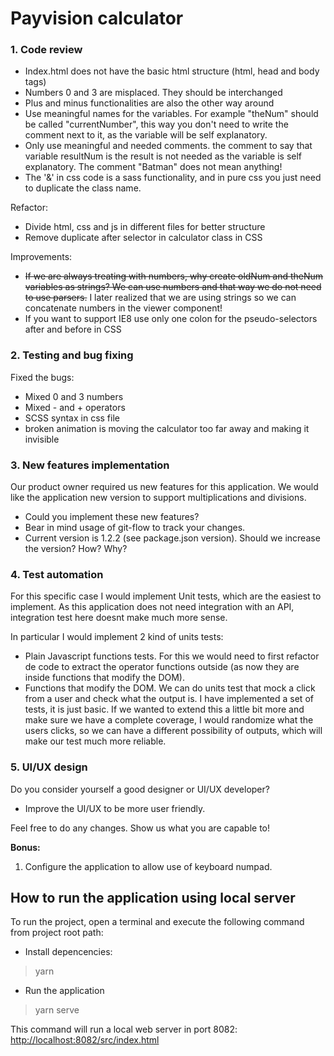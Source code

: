 # Payvision calculator

### 1. Code review

- Index.html does not have the basic html structure (html, head and body tags)
- Numbers 0 and 3 are misplaced. They should be interchanged
- Plus and minus functionalities are also the other way around
- Use meaningful names for the variables. For example "theNum" should be called "currentNumber", this way you don't need to write the comment next to it, as the variable will be self explanatory.
- Only use meaningful and needed comments. the comment to say that variable resultNum is the result is not needed as the variable is self explanatory. The comment "Batman" does not mean anything!
- The '&' in css code is a sass functionality, and in pure css you just need to duplicate the class name.

Refactor:
- Divide html, css and js in different files for better structure
- Remove duplicate after selector in calculator class in CSS

Improvements:
- ~~If we are always treating with numbers, why create oldNum and theNum variables as strings? We can use numbers and that way we do not need to use parsers.~~ I later realized that we are using strings so we can concatenate numbers in the viewer component!
- If you want to support IE8 use only one colon for the pseudo-selectors after and before in CSS

### 2. Testing and bug fixing

Fixed the bugs:
 - Mixed 0 and 3 numbers
 - Mixed - and + operators
 - SCSS syntax in css file
 - broken animation is moving the calculator too far away and making it invisible

### 3. New features implementation

Our product owner required us new features for this application. We would like the application new version to support multiplications and divisions.

- Could you implement these new features?
- Bear in mind usage of git-flow to track your changes.
- Current version is 1.2.2 (see package.json version). Should we increase the version? How? Why?

### 4. Test automation

For this specific case I would implement Unit tests, which are the easiest to implement. As this application does not need integration with an API, integration test here doesnt make much more sense.

In particular I would implement 2 kind of units tests:
- Plain Javascript functions tests. For this we would need to first refactor de code to extract the operator functions outside (as now they are inside functions that modify the DOM).
- Functions that modify the DOM. We can do units test that mock a click from a user and check what the output is. I have implemented a set of tests, it is just basic. If we wanted to extend this a little bit more and make sure we have a complete coverage, I would randomize what the users clicks, so we can have a different possibility of outputs, which will make our test much more reliable.

### 5. UI/UX design

Do you consider yourself a good designer or UI/UX developer?

- Improve the UI/UX to be more user friendly.

Feel free to do any changes. Show us what you are capable to!

**Bonus:**

1. Configure the application to allow use of keyboard numpad.

## How to run the application using local server

To run the project, open a terminal and execute the following command from project root path:

- Install depencencies:

> yarn

- Run the application

> yarn serve

This command will run a local web server in port 8082:
[http://localhost:8082/src/index.html](http://localhost:8082/src/index.html)
